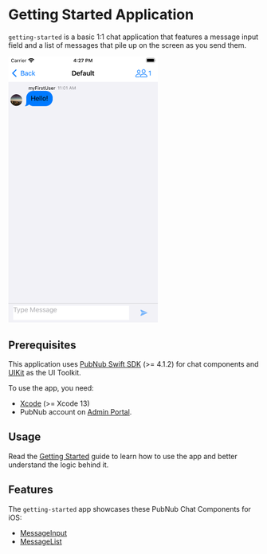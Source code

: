 # Getting Started Application

`getting-started` is a basic 1:1 chat application that features a message input field and a list of messages that pile up on the screen as you send them.

<img src="../assets/getting-started-ios-app.png" alt="Getting Started app for iOS" style="width:300px"/> 

## Prerequisites

This application uses [PubNub Swift SDK](https://github.com/pubnub/swift) (>= 4.1.2) for chat components and [UIKit](https://developer.apple.com/documentation/uikit) as the UI Toolkit.

To use the app, you need:

* [Xcode](https://developer.apple.com/xcode/) (>= Xcode 13)
* PubNub account on [Admin Portal](https://dashboard.pubnub.com/).

## Usage

Read the [Getting Started](https://www.pubnub.com/docs/chat/community-supported/ios) guide to learn how to use the app and better understand the logic behind it.

## Features

The `getting-started` app showcases these PubNub Chat Components for iOS:

* [MessageInput](https://www.pubnub.com/docs/chat/community-supported/ios/ui-components#messageinput)
* [MessageList](https://www.pubnub.com/docs/chat/community-supported/ios/ui-components#messagelist)
